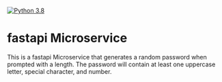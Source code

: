 [![Python 3.8](https://github.com/razalamb1/fastapi/actions/workflows/main.yml/badge.svg)](https://github.com/razalamb1/fastapi/actions/workflows/main.yml)
# fastapi Microservice
This is a fastapi Microservice that generates a random password when prompted with a length. The password will contain at least one uppercase letter, special character, and number.
